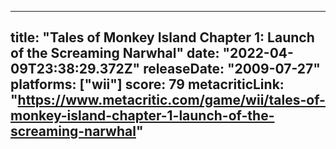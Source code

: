 
---
title: "Tales of Monkey Island Chapter 1: Launch of the Screaming Narwhal"
date: "2022-04-09T23:38:29.372Z"
releaseDate: "2009-07-27"
platforms: ["wii"]
score: 79
metacriticLink: "https://www.metacritic.com/game/wii/tales-of-monkey-island-chapter-1-launch-of-the-screaming-narwhal"
---
